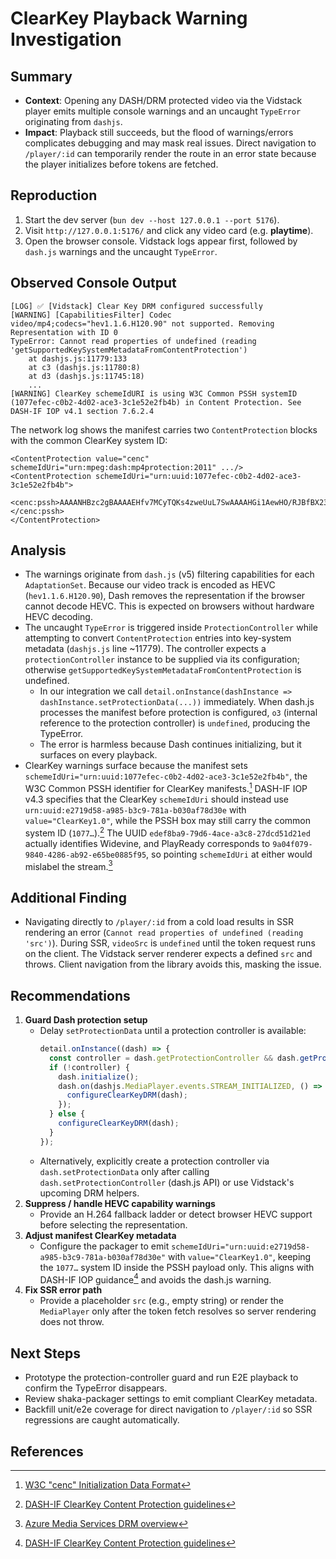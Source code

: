# ClearKey Playback Warning Investigation

## Summary
- **Context**: Opening any DASH/DRM protected video via the Vidstack player emits multiple console warnings and an uncaught `TypeError` originating from `dashjs`.
- **Impact**: Playback still succeeds, but the flood of warnings/errors complicates debugging and may mask real issues. Direct navigation to `/player/:id` can temporarily render the route in an error state because the player initializes before tokens are fetched.

## Reproduction
1. Start the dev server (`bun dev --host 127.0.0.1 --port 5176`).
2. Visit `http://127.0.0.1:5176/` and click any video card (e.g. **playtime**).
3. Open the browser console. Vidstack logs appear first, followed by `dash.js` warnings and the uncaught `TypeError`.

## Observed Console Output
```
[LOG] ✅ [Vidstack] Clear Key DRM configured successfully
[WARNING] [CapabilitiesFilter] Codec video/mp4;codecs="hev1.1.6.H120.90" not supported. Removing Representation with ID 0
TypeError: Cannot read properties of undefined (reading 'getSupportedKeySystemMetadataFromContentProtection')
    at dashjs.js:11779:133
    at c3 (dashjs.js:11780:8)
    at d3 (dashjs.js:11745:18)
    ...
[WARNING] ClearKey schemeIdURI is using W3C Common PSSH systemID (1077efec-c0b2-4d02-ace3-3c1e52e2fb4b) in Content Protection. See DASH-IF IOP v4.1 section 7.6.2.4
```

The network log shows the manifest carries two `ContentProtection` blocks with the common ClearKey system ID:
```
<ContentProtection value="cenc" schemeIdUri="urn:mpeg:dash:mp4protection:2011" .../>
<ContentProtection schemeIdUri="urn:uuid:1077efec-c0b2-4d02-ace3-3c1e52e2fb4b">
  <cenc:pssh>AAAANHBzc2gBAAAAEHfv7MCyTQKs4zweUuL7SwAAAAHGi1AewHO/RJBfBX23pkMMAAAAAA==</cenc:pssh>
</ContentProtection>
```

## Analysis
- The warnings originate from `dash.js` (v5) filtering capabilities for each `AdaptationSet`. Because our video track is encoded as HEVC (`hev1.1.6.H120.90`), Dash removes the representation if the browser cannot decode HEVC. This is expected on browsers without hardware HEVC decoding.
- The uncaught `TypeError` is triggered inside `ProtectionController` while attempting to convert `ContentProtection` entries into key-system metadata (`dashjs.js` line ~11779). The controller expects a `protectionController` instance to be supplied via its configuration; otherwise `getSupportedKeySystemMetadataFromContentProtection` is undefined.
  - In our integration we call `detail.onInstance(dashInstance => dashInstance.setProtectionData(...))` immediately. When dash.js processes the manifest before protection is configured, `o3` (internal reference to the protection controller) is `undefined`, producing the TypeError.
  - The error is harmless because Dash continues initializing, but it surfaces on every playback.
- ClearKey warnings surface because the manifest sets `schemeIdUri="urn:uuid:1077efec-c0b2-4d02-ace3-3c1e52e2fb4b"`, the W3C Common PSSH identifier for ClearKey manifests.[^w3c-clearkey] DASH-IF IOP v4.3 specifies that the ClearKey `schemeIdUri` should instead use `urn:uuid:e2719d58-a985-b3c9-781a-b030af78d30e` with `value="ClearKey1.0"`, while the PSSH box may still carry the common system ID (`1077…`).[^dashif] The UUID `edef8ba9-79d6-4ace-a3c8-27dcd51d21ed` actually identifies Widevine, and PlayReady corresponds to `9a04f079-9840-4286-ab92-e65be0885f95`, so pointing `schemeIdUri` at either would mislabel the stream.[^widevine-playready]

## Additional Finding
- Navigating directly to `/player/:id` from a cold load results in SSR rendering an error (`Cannot read properties of undefined (reading 'src')`). During SSR, `videoSrc` is `undefined` until the token request runs on the client. The Vidstack server renderer expects a defined `src` and throws. Client navigation from the library avoids this, masking the issue.

## Recommendations
1. **Guard Dash protection setup**
   - Delay `setProtectionData` until a protection controller is available:
     ```ts
     detail.onInstance((dash) => {
       const controller = dash.getProtectionController && dash.getProtectionController();
       if (!controller) {
         dash.initialize();
         dash.on(dashjs.MediaPlayer.events.STREAM_INITIALIZED, () => {
           configureClearKeyDRM(dash);
         });
       } else {
         configureClearKeyDRM(dash);
       }
     });
     ```
   - Alternatively, explicitly create a protection controller via `dash.setProtectionData` only after calling `dash.setProtectionController` (dash.js API) or use Vidstack's upcoming DRM helpers.
2. **Suppress / handle HEVC capability warnings**
   - Provide an H.264 fallback ladder or detect browser HEVC support before selecting the representation.
3. **Adjust manifest ClearKey metadata**
   - Configure the packager to emit `schemeIdUri="urn:uuid:e2719d58-a985-b3c9-781a-b030af78d30e"` with `value="ClearKey1.0"`, keeping the `1077…` system ID inside the PSSH payload only. This aligns with DASH-IF IOP guidance[^dashif] and avoids the dash.js warning.
4. **Fix SSR error path**
   - Provide a placeholder `src` (e.g., empty string) or render the `MediaPlayer` only after the token fetch resolves so server rendering does not throw.

## Next Steps
- Prototype the protection-controller guard and run E2E playback to confirm the TypeError disappears.
- Review shaka-packager settings to emit compliant ClearKey metadata.
- Backfill unit/e2e coverage for direct navigation to `/player/:id` so SSR regressions are caught automatically.

## References
[^dashif]: [DASH-IF ClearKey Content Protection guidelines](https://github.com/Dash-Industry-Forum/ClearKey-Content-Protection#readme)
[^w3c-clearkey]: [W3C "cenc" Initialization Data Format](https://www.w3.org/TR/eme-initdata-cenc/)
[^widevine-playready]: [Azure Media Services DRM overview](https://learn.microsoft.com/azure/media-services/latest/drm-overview#digital-rights-management-scheme-id-uris)
